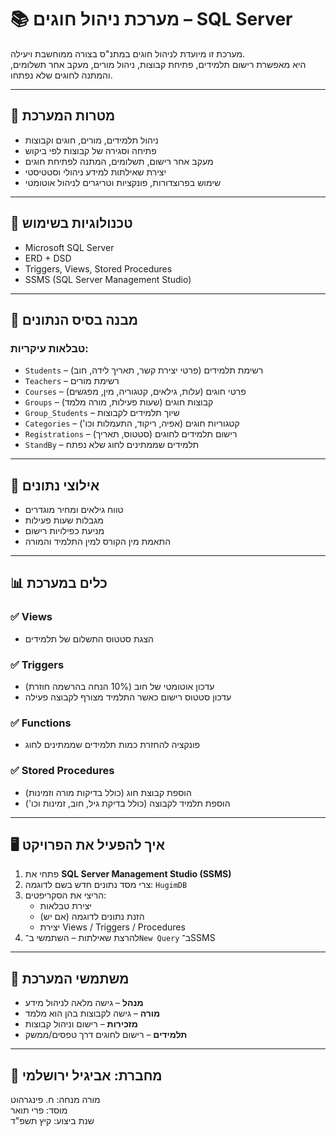 # 📚 מערכת ניהול חוגים – SQL Server

מערכת זו מיועדת לניהול חוגים במתנ"ס בצורה ממוחשבת ויעילה.  
היא מאפשרת רישום תלמידים, פתיחת קבוצות, ניהול מורים, מעקב אחר תשלומים, והמתנה לחוגים שלא נפתחו.

---

## 🎯 מטרות המערכת

- ניהול תלמידים, מורים, חוגים וקבוצות
- פתיחה וסגירה של קבוצות לפי ביקוש
- מעקב אחר רישום, תשלומים, המתנה לפתיחת חוגים
- יצירת שאילתות למידע ניהולי וסטטיסטי
- שימוש בפרוצדורות, פונקציות וטריגרים לניהול אוטומטי

---

## 🧰 טכנולוגיות בשימוש

- Microsoft SQL Server
- ERD + DSD
- Triggers, Views, Stored Procedures
- SSMS (SQL Server Management Studio)

---

## 🧱 מבנה בסיס הנתונים

### טבלאות עיקריות:

- `Students` – רשימת תלמידים (פרטי יצירת קשר, תאריך לידה, חוב)
- `Teachers` – רשימת מורים
- `Courses` – פרטי חוגים (עלות, גילאים, קטגוריה, מין, מפגשים)
- `Groups` – קבוצות חוגים (שעות פעילות, מורה מלמד)
- `Group_Students` – שיוך תלמידים לקבוצות
- `Categories` – קטגוריות חוגים (אפיה, ריקוד, התעמלות וכו')
- `Registrations` – רישום תלמידים לחוגים (סטטוס, תאריך)
- `StandBy` – תלמידים שממתינים לחוג שלא נפתח

---

## 🧮 אילוצי נתונים

- טווח גילאים ומחיר מוגדרים
- מגבלות שעות פעילות
- מניעת כפילויות רישום
- התאמת מין הקורס למין התלמיד והמורה

---

## 📊 כלים במערכת

### ✅ Views

- הצגת סטטוס התשלום של תלמידים

### ✅ Triggers

- עדכון אוטומטי של חוב (10% הנחה בהרשמה חוזרת)
- עדכון סטטוס רישום כאשר התלמיד מצורף לקבוצה פעילה

### ✅ Functions

- פונקציה להחזרת כמות תלמידים שממתינים לחוג

### ✅ Stored Procedures

- הוספת קבוצת חוג (כולל בדיקות מורה וזמינות)
- הוספת תלמיד לקבוצה (כולל בדיקת גיל, חוב, זמינות וכו')

---

## 🖥️ איך להפעיל את הפרויקט

1. פתחי את **SQL Server Management Studio (SSMS)**
2. צרי מסד נתונים חדש בשם לדוגמה: `HugimDB`
3. הריצי את הסקריפטים:
   - יצירת טבלאות
   - הזנת נתונים לדוגמה (אם יש)
   - יצירת Views / Triggers / Procedures
4. להרצת שאילתות – השתמשי ב־`New Query` ב־SSMS

---

## 👤 משתמשי המערכת

- **מנהל** – גישה מלאה לניהול מידע
- **מורה** – גישה לקבוצות בהן הוא מלמד
- **מזכירות** – רישום וניהול קבוצות
- **תלמידים** – רישום לחוגים דרך טפסים/ממשק

---

## 📝 מחברת: אביגיל ירושלמי  
מורה מנחה: ח. פינגרהוט  
מוסד: פרי תואר  
שנת ביצוע: קיץ תשפ"ד  
